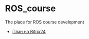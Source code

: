 # ROS_course
The place for ROS course development

- [План на Bitrix24](https://letiacsdep.bitrix24.ru/company/personal/user/10/disk/path/%D0%9A%D1%83%D1%80%D1%81%20ROS%20%28Robot%20Operating%20System%29/)

